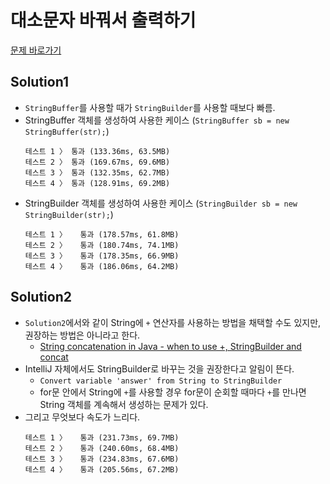 # 대소문자 바꿔서 출력하기

[문제 바로가기](https://school.programmers.co.kr/learn/courses/30/lessons/181949)

## Solution1

- `StringBuffer`를 사용할 때가 `StringBuilder`를 사용할 때보다 빠름.
- StringBuffer 객체를 생성하여 사용한 케이스 (`StringBuffer sb = new StringBuffer(str);`)
    ```
    테스트 1 〉	통과 (133.36ms, 63.5MB)
    테스트 2 〉	통과 (169.67ms, 69.6MB)
    테스트 3 〉	통과 (132.35ms, 62.7MB)
    테스트 4 〉	통과 (128.91ms, 69.2MB)
    ```
- StringBuilder 객체를 생성하여 사용한 케이스 (`StringBuilder sb = new StringBuilder(str);`)
  ```
  테스트 1 〉	통과 (178.57ms, 61.8MB)
  테스트 2 〉	통과 (180.74ms, 74.1MB)
  테스트 3 〉	통과 (178.35ms, 66.9MB)
  테스트 4 〉	통과 (186.06ms, 64.2MB)
  ```

## Solution2

- `Solution2`에서와 같이 String에 `+` 연산자를 사용하는 방법을 채택할 수도 있지만, 권장하는 방법은 아니라고 한다.
  - [String concatenation in Java - when to use +, StringBuilder and concat](https://stackoverflow.com/questions/7817951/string-concatenation-in-java-when-to-use-stringbuilder-and-concat)
- IntelliJ 자체에서도 StringBuilder로 바꾸는 것을 권장한다고 알림이 뜬다.
  - `Convert variable 'answer' from String to StringBuilder`
  - for문 안에서 String에 `+`를 사용할 경우 for문이 순회할 때마다 `+`를 만나면 String 객체를 계속해서 생성하는 문제가 있다.
- 그리고 무엇보다 속도가 느리다.
  ```
  테스트 1 〉	통과 (231.73ms, 69.7MB)
  테스트 2 〉	통과 (240.60ms, 68.4MB)
  테스트 3 〉	통과 (234.83ms, 67.6MB)
  테스트 4 〉	통과 (205.56ms, 67.2MB)
  ```